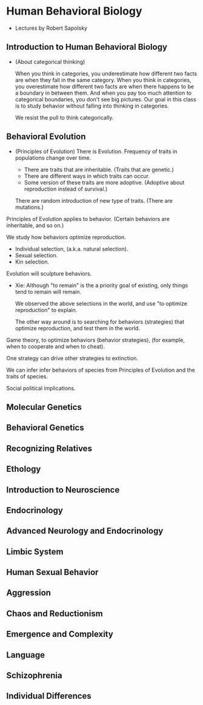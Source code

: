 # Human Behavioral Biology

- Lectures by Robert Sapolsky

## Introduction to Human Behavioral Biology

- (About categorical thinking)

  When you think in categories, you underestimate how different two facts are when they fall in the same category.
  When you think in categories, you overestimate how different two facts are when there happens to be a boundary in between them.
  And when you pay too much attention to categorical boundaries, you don't see big pictures.
  Our goal in this class is to study behavior without falling into thinking in categories.

  We resist the pull to think categorically.

## Behavioral Evolution

- (Principles of Evolution)
  There is Evolution. Frequency of traits in populations change over time.
  - There are traits that are inheritable. (Traits that are genetic.)
  - There are different ways in which traits can occur.
  - Some version of these traits are more adoptive.
    (Adoptive about reproduction instead of survival.)

  There are random introduction of new type of traits.
  (There are mutations.)

Principles of Evolution applies to behavior.
(Certain behaviors are inheritable, and so on.)

We study how behaviors optimize reproduction.
- Individual selection, (a.k.a. natural selection).
- Sexual selection.
- Kin selection.

Evolution will sculpture behaviors.

- Xie:
  Although "to remain" is the a priority goal of existing,
  only things tend to remain will remain.

  We observed the above selections in the world,
  and use "to optimize reproduction" to explain.

  The other way around is to searching for behaviors (strategies)
  that optimize reproduction, and test them in the world.

Game theory, to optimize behaviors (behavior strategies),
(for example, when to cooperate and when to cheat).

One strategy can drive other strategies to extinction.

We can infer infer behaviors of species from Principles of Evolution
and the traits of species.

Social political implications.

## Molecular Genetics
## Behavioral Genetics
## Recognizing Relatives
## Ethology
## Introduction to Neuroscience
## Endocrinology
## Advanced Neurology and Endocrinology
## Limbic System
## Human Sexual Behavior
## Aggression
## Chaos and Reductionism
## Emergence and Complexity
## Language
## Schizophrenia
## Individual Differences
